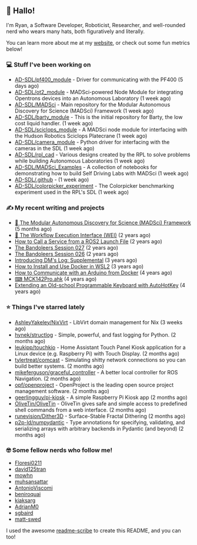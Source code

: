 ## 👋 Hallo!

I'm Ryan, a Software Developer, Roboticist, Researcher, and well-rounded nerd who wears many hats, both figuratively and literally.

You can learn more about me at my [website](https://ryandlewis.dev), or check out some fun metrics below!

### 💻 Stuff I've been working on

- [AD-SDL/pf400_module](https://github.com/AD-SDL/pf400_module) - Driver for communicating with the PF400  (5 days ago)
- [AD-SDL/ot2_module](https://github.com/AD-SDL/ot2_module) - MADSci-powered Node Module for integrating Opentrons devices into an Autonomous Laboratory (1 week ago)
- [AD-SDL/MADSci](https://github.com/AD-SDL/MADSci) - Main repository for the Modular Autonomous Discovery for Science (MADSci) Framework (1 week ago)
- [AD-SDL/barty_module](https://github.com/AD-SDL/barty_module) - This is the initial repository for Barty, the low cost liquid handler. (1 week ago)
- [AD-SDL/sciclops_module](https://github.com/AD-SDL/sciclops_module) - A MADSci node module for interfacing with the Hudson Robotics Sciclops Platecrane (1 week ago)
- [AD-SDL/camera_module](https://github.com/AD-SDL/camera_module) - Python driver for interfacing with the cameras in the SDL (1 week ago)
- [AD-SDL/rpl_cad](https://github.com/AD-SDL/rpl_cad) - Various designs created by the RPL to solve problems while building Autonomous Laboratories (1 week ago)
- [AD-SDL/MADSci_Examples](https://github.com/AD-SDL/MADSci_Examples) - A collection of notebooks for demonstrating how to build Self Driving Labs with MADSci (1 week ago)
- [AD-SDL/.github](https://github.com/AD-SDL/.github) -  (1 week ago)
- [AD-SDL/colorpicker_experiment](https://github.com/AD-SDL/colorpicker_experiment) - The Colorpicker benchmarking experiment used in the RPL&#39;s SDL (1 week ago)

### ✍ My recent writing and projects

- [🦑 The Modular Autonomous Discovery for Science (MADSci) Framework](https://ryandlewis.dev/projects/madsci/) (5 months ago)
- [🧪 The Workflow Execution Interface (WEI)](https://ryandlewis.dev/projects/wei/) (2 years ago)
- [How to Call a Service from a ROS2 Launch File](https://ryandlewis.dev/posts/callserviceinros2launch/) (2 years ago)
- [The Bandoleers Session 027](https://ryandlewis.dev/posts/ttrpg/thebandoleers027/) (2 years ago)
- [The Bandoleers Session 026](https://ryandlewis.dev/posts/ttrpg/thebandoleers026/) (2 years ago)
- [Introducing DM&#39;s Log: Supplemental](https://ryandlewis.dev/posts/ttrpg/introducingdmslog/) (3 years ago)
- [How to Install and Use Docker in WSL2](https://ryandlewis.dev/posts/howtowsldocker/) (3 years ago)
- [How to Communicate with an Arduino from Docker](https://ryandlewis.dev/posts/howtoarduinodocker/) (4 years ago)
- [⌨ MCK142Pro.ahk](https://ryandlewis.dev/projects/mck142pro/) (4 years ago)
- [Extending an Old-school Programmable Keyboard with AutoHotKey](https://ryandlewis.dev/posts/mck142pro/) (4 years ago)

### ⭐ Things I've starred lately

- [AshleyYakeley/NixVirt](https://github.com/AshleyYakeley/NixVirt) - LibVirt domain management for Nix (3 weeks ago)
- [hynek/structlog](https://github.com/hynek/structlog) - Simple, powerful, and fast logging for Python. (2 months ago)
- [leukipp/touchkio](https://github.com/leukipp/touchkio) - Home Assistant Touch Panel Kiosk application for a Linux device (e.g. Raspberry Pi) with Touch Display. (2 months ago)
- [tylertreat/comcast](https://github.com/tylertreat/comcast) - Simulating shitty network connections so you can build better systems. (2 months ago)
- [mikeferguson/graceful_controller](https://github.com/mikeferguson/graceful_controller) - A better local controller for ROS Navigation. (2 months ago)
- [opf/openproject](https://github.com/opf/openproject) - OpenProject is the leading open source project management software. (2 months ago)
- [geerlingguy/pi-kiosk](https://github.com/geerlingguy/pi-kiosk) - A simple Raspberry Pi Kiosk app (2 months ago)
- [OliveTin/OliveTin](https://github.com/OliveTin/OliveTin) - OliveTin gives safe and simple access to predefined shell commands from a web interface.  (2 months ago)
- [runevision/Dither3D](https://github.com/runevision/Dither3D) - Surface-Stable Fractal Dithering (2 months ago)
- [p2p-ld/numpydantic](https://github.com/p2p-ld/numpydantic) - Type annotations for specifying, validating, and serializing arrays with arbitrary backends in Pydantic (and beyond) (2 months ago)

### 🤓 Some fellow nerds who follow me!

- [Floresi0211](https://github.com/Floresi0211)
- [david125tran](https://github.com/david125tran)
- [mowhn](https://github.com/mowhn)
- [muhsansattar](https://github.com/muhsansattar)
- [AntonioViscomi](https://github.com/AntonioViscomi)
- [beniroquai](https://github.com/beniroquai)
- [kiaksarg](https://github.com/kiaksarg)
- [AdrianM0](https://github.com/AdrianM0)
- [sgbaird](https://github.com/sgbaird)
- [matt-swed](https://github.com/matt-swed)

I used the awesome [readme-scribe](https://github.com/muesli/readme-scribe) to create this README, and you can too!
